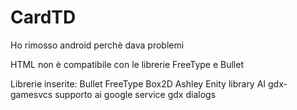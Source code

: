 # CardTD
 
Ho rimosso android perchè dava problemi

HTML non è compatibile con le librerie FreeType e Bullet

Librerie inserite:
Bullet
FreeType
Box2D
Ashley Enity library
AI
gdx-gamesvcs supporto ai google service
gdx dialogs
